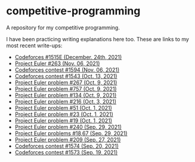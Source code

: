 # competitive-programming
A repository for my competitive programming. 

I have been practicing writing explanations here too. These are links to my most recent write-ups:
* [Codeforces #1515E (December. 24th, 2021)](<./codeforces/1515>)
* [Project Euler #263 (Nov. 06, 2021)](<./project euler/263>)
* [Codeforces contest #1594 (Nov. 06, 2021)](<./codeforces/1594>)
* [Codeforces contest #1543 (Oct. 13, 2021)](<./codeforces/1543>)
* [Project Euler problem #267 (Oct. 9, 2021)](<./project euler/267>)
* [Project Euler problem #757 (Oct. 9, 2021)](<./project euler/757>)
* [Project Euler problem #134 (Oct. 9, 2021)](<./project euler/134>)
* [Project Euler problem #216 (Oct. 3, 2021)](<./project euler/216>)
* [Project Euler problem #51 (Oct. 1, 2021)](<./project euler/51>)
* [Project Euler problem #23 (Oct. 1, 2021)](<./project euler/23>)
* [Project Euler problem #19 (Oct. 1, 2021)](<./project euler/19>)
* [Project Euler problem #240 (Sep. 29, 2021)](<./project euler/240>)
* [Project Euler problems #18,67 (Sep. 29, 2021)](<./project euler/18,67>)
* [Project Euler problem #209 (Sep. 27, 2021)](<./project euler/209>)
* [Codeforces contest #1574 (Sep. 20, 2021)](./codeforces/1574)
* [Codeforces contest #1573 (Sep. 19, 2021)](./codeforces/1573)
